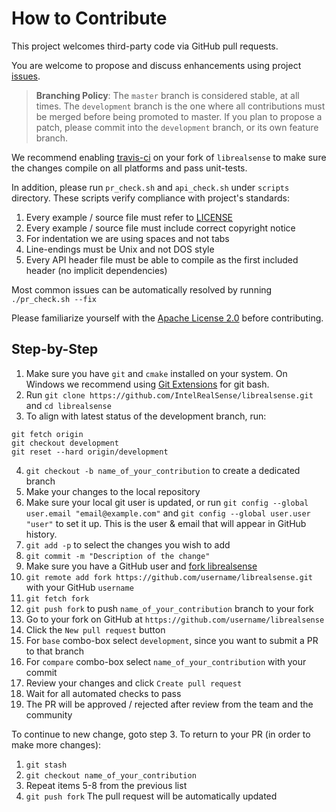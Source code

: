 # How to Contribute

This project welcomes third-party code via GitHub pull requests. 

You are welcome to propose and discuss enhancements using project [issues](https://github.com/IntelRealSense/librealsense/issues).

> **Branching Policy**:
> The `master` branch is considered stable, at all times.
> The `development` branch is the one where all contributions must be merged before being promoted to master.
> If you plan to propose a patch, please commit into the `development` branch, or its own feature branch. 

We recommend enabling [travis-ci](https://travis-ci.org/) on your fork of `librealsense` to make sure the changes compile on all platforms and pass unit-tests.

In addition, please run `pr_check.sh` and `api_check.sh` under `scripts` directory. These scripts verify compliance with project's standards:

1. Every example / source file must refer to [LICENSE](https://github.com/IntelRealSense/librealsense/blob/master/LICENSE)
2. Every example / source file must include correct copyright notice
3. For indentation we are using spaces and not tabs
4. Line-endings must be Unix and not DOS style
5. Every API header file must be able to compile as the first included header (no implicit dependencies)

Most common issues can be automatically resolved by running `./pr_check.sh --fix`

Please familiarize yourself with the [Apache License 2.0](https://github.com/IntelRealSense/librealsense/blob/master/LICENSE) before contributing. 

## Step-by-Step

1. Make sure you have `git` and `cmake` installed on your system. On Windows we recommend using [Git Extensions](https://github.com/gitextensions/gitextensions/releases) for git bash. 
2. Run `git clone https://github.com/IntelRealSense/librealsense.git` and `cd librealsense`
3. To align with latest status of the development branch, run:
```
git fetch origin
git checkout development
git reset --hard origin/development
```
4. `git checkout -b name_of_your_contribution` to create a dedicated branch
5. Make your changes to the local repository
6. Make sure your local git user is updated, or run `git config --global user.email "email@example.com"` and `git config --global user.user "user"` to set it up. This is the user & email that will appear in GitHub history. 
7. `git add -p` to select the changes you wish to add
8. `git commit -m "Description of the change"`
9. Make sure you have a GitHub user and [fork librealsense](https://github.com/IntelRealSense/librealsense#fork-destination-box)
10. `git remote add fork https://github.com/username/librealsense.git` with your GitHub `username`
11. `git fetch fork`
12. `git push fork` to push `name_of_your_contribution` branch to your fork
13. Go to your fork on GitHub at `https://github.com/username/librealsense`
14. Click the `New pull request` button
15. For `base` combo-box select `development`, since you want to submit a PR to that branch
16. For `compare` combo-box select `name_of_your_contribution` with your commit
17. Review your changes and click `Create pull request`
18. Wait for all automated checks to pass
19. The PR will be approved / rejected after review from the team and the community

To continue to new change, goto step 3.
To return to your PR (in order to make more changes):
1. `git stash`
2. `git checkout name_of_your_contribution`
3. Repeat items 5-8 from the previous list
4. `git push fork`
The pull request will be automatically updated


